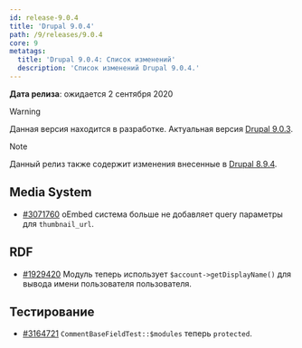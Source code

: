 ```yaml
---
id: release-9.0.4
title: 'Drupal 9.0.4'
path: /9/releases/9.0.4
core: 9
metatags:
  title: 'Drupal 9.0.4: Список изменений'
  description: 'Список изменений Drupal 9.0.4.'
---
```


**Дата релиза**: ожидается 2 сентября 2020

> [!WARNING]
> Данная версия находится в разработке. Актуальная версия [Drupal 9.0.3](release-9.0.3.md).

> [!NOTE]
> Данный релиз также содержит изменения внесенные в [Drupal 8.9.4](../../8/releases/release-8.9.4.md).

## Media System

- [#3071760](https://www.drupal.org/project/drupal/issues/3071760) oEmbed система больше не добавляет query параметры для `thumbnail_url`.

## RDF

- [#1929420](https://www.drupal.org/project/drupal/issues/1929420) Модуль теперь использует `$account->getDisplayName()` для вывода имени пользователя пользователя.

## Тестирование

- [#3164721](https://www.drupal.org/project/drupal/issues/3164721) `CommentBaseFieldTest::$modules` теперь `protected`.